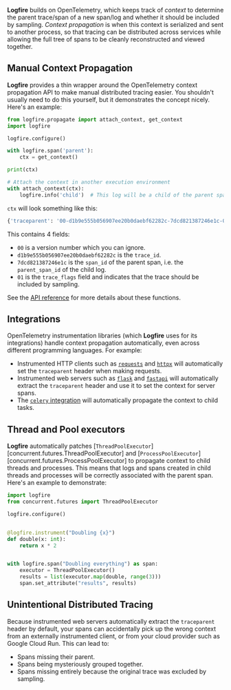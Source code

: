 **Logfire** builds on OpenTelemetry, which keeps track of *context* to determine the parent trace/span of a new span/log and whether it should be included by sampling. *Context propagation* is when this context is serialized and sent to another process, so that tracing can be distributed across services while allowing the full tree of spans to be cleanly reconstructed and viewed together.

## Manual Context Propagation

**Logfire** provides a thin wrapper around the OpenTelemetry context propagation API to make manual distributed tracing easier. You shouldn't usually need to do this yourself, but it demonstrates the concept nicely. Here's an example:

```python
from logfire.propagate import attach_context, get_context
import logfire

logfire.configure()

with logfire.span('parent'):
    ctx = get_context()

print(ctx)

# Attach the context in another execution environment
with attach_context(ctx):
    logfire.info('child')  # This log will be a child of the parent span.
```

`ctx` will look something like this:

```python
{'traceparent': '00-d1b9e555b056907ee20b0daebf62282c-7dcd821387246e1c-01'}
```

This contains 4 fields:

- `00` is a version number which you can ignore.
- `d1b9e555b056907ee20b0daebf62282c` is the `trace_id`.
- `7dcd821387246e1c` is the `span_id` of the parent span, i.e. the `parent_span_id` of the child log.
- `01` is the `trace_flags` field and indicates that the trace should be included by sampling.

See the [API reference](../../reference/api/propagate.md) for more details about these functions.

## Integrations

OpenTelemetry instrumentation libraries (which **Logfire** uses for its integrations) handle context propagation automatically, even across different programming languages. For example:

- Instrumented HTTP clients such as [`requests`](../../integrations/requests.md) and [`httpx`](../../integrations/httpx.md) will automatically set the `traceparent` header when making requests.
- Instrumented web servers such as [`flask`](../../integrations/flask.md) and [`fastapi`](../../integrations/fastapi.md) will automatically extract the `traceparent` header and use it to set the context for server spans.
- The [`celery` integration](../../integrations/celery.md) will automatically propagate the context to child tasks.

## Thread and Pool executors

**Logfire** automatically patches [`ThreadPoolExecutor`][concurrent.futures.ThreadPoolExecutor] and [`ProcessPoolExecutor`][concurrent.futures.ProcessPoolExecutor] to propagate context to child threads and processes. This means that logs and spans created in child threads and processes will be correctly associated with the parent span. Here's an example to demonstrate:

```python
import logfire
from concurrent.futures import ThreadPoolExecutor

logfire.configure()


@logfire.instrument("Doubling {x}")
def double(x: int):
    return x * 2


with logfire.span("Doubling everything") as span:
    executor = ThreadPoolExecutor()
    results = list(executor.map(double, range(3)))
    span.set_attribute("results", results)
```

## Unintentional Distributed Tracing

Because instrumented web servers automatically extract the `traceparent` header by default, your spans can accidentally pick up the wrong context from an externally instrumented client, or from your cloud provider such as Google Cloud Run. This can lead to:

- Spans missing their parent.
- Spans being mysteriously grouped together.
- Spans missing entirely because the original trace was excluded by sampling.
